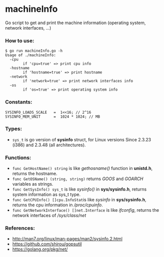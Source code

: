 # machineInfo
Go script to get and print the machine information (operating system, network interfaces, ...)

### How to use:
```
$ go run machineInfo.go -h
Usage of ./machineInfo:
  -cpu
    	if 'cpu=true' => print cpu info
  -hostname
    	if 'hostname=true' => print hostname
  -network
    	if 'network=true' => print network interfaces info
  -os
    	if 'os=true' => print operating system info
```

### Constants: 
```
SYSINFO_LOADS_SCALE   =  1<<16; // 2^16 
SYSINFO_MEM_UNIT      =  1024 * 1024; // MB
```
### Types:
 * `sys_t` is go version of **sysinfo** struct, for Linux versions Since 2.3.23 (i386) and  2.3.48 (all architectures).
 
### Functions:
  * `func GetHostName() string` is like *gethosname()* function in **unistd.h**, returns the hostname.
  * `func GetOSName() (string, string)` returns *GOOS* and *GOARCH* variables as strings.
  * `func GetSysInfo() sys_t` is like *sysinfo()* in **sys/sysinfo.h**, returns system information as sys_t type.
  * `func GetCPUInfo() []cpu.InfoStat`is like *sysinfo* in **sys/sysinfo.h**, returns the cpu information in */proc/cpuinfo*.
  * `func GetNetworkInterface() []net.Interface` is like *ifconfig*, returns the network interfaces of */sys/class/net* 
  
### References:
  * http://man7.org/linux/man-pages/man2/sysinfo.2.html
  * https://github.com/shirou/gopsutil
  * https://golang.org/pkg/net/
